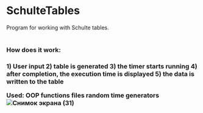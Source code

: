 # SchulteTables

Program for working with Schulte tables.<br>
<br>
<h3>How does it work:<h3>
1) User input
2) table is generated
3) the timer starts running
4) after completion, the execution time is displayed
5) the data is written to the table

Used:
OOP
functions
files
random
time
generators
![Снимок экрана (31)](https://github.com/PhilipKroger/SchulteTables/assets/66637696/75d14dcf-4aea-4f71-9828-d6fa86944d1e)
